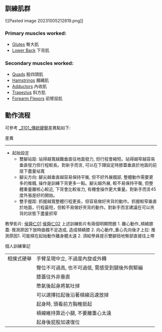 
訓練肌群
---
![[Pasted image 20231005212819.png]]
### **Primary muscles worked:**

- [Glutes](https://www.strengthlog.com/glute-muscles-exercises-workout/) 臀大肌
- [Lower Back](https://www.strengthlog.com/lower-back-muscles-exercises-workout/) 下背肌

### **Secondary muscles worked:**

- [Quads](https://www.strengthlog.com/quad-muscles-exercises-workout/) 股四頭肌
- [Hamstrings](https://www.strengthlog.com/hamstring-muscles-exercises-workout/) 摑繩肌
- [Adductors](https://www.strengthlog.com/hip-adductor-muscles-exercises-workout/) 內收肌
- [Trapezius](https://www.strengthlog.com/trapezius-muscle-exercises-workout/) 斜方肌
- [Forearm Flexors](https://www.strengthlog.com/forearm-flexors-and-grip-muscles-exercises-workout/) 前臂屈肌

動作流程
---
可參考 [_3101_傳統硬舉](obsidian://open?vault=WeightTraining&file=_3101_%E5%82%B3%E7%B5%B1%E7%A1%AC%E8%88%89)差異點如下:

差異
___
* 起始設定
	* 雙腳站距: 站得越寬越難垂直往地面發力, 但行程會縮短。站得越窄越容易垂直發力但行程較長。對新手而言, 可以在下蹲設定時膝蓋垂直於地面的前提下盡量站寬
	* 腳尖方向: 腳尖越垂直越容易保持平衡, 但不好外展髖部, 整體動作需要更多的推髖, 操作是訓練下背更多一點。腳尖越外展, 較不易保持平衡, 但整體重量離核心較近, 下背會比較省力, 有機會操作更大重量。對新手而言45度外張是好的開始。
	* 雙手握距: 抓握越寬整體行程更長，但容易做好夾背的動作。抓握較窄垂直於地面，行程最短，但較不易做好夾背的動作。對新手而言建議在可以夾背的狀態下盡量抓窄

教學影片:
[侯舜仁01](obsidian://open?vault=WeightTraining&file=%E6%95%99%E5%AD%B8%E5%BD%B1%E7%89%87%2F%E7%9B%B8%E6%92%B2%E7%A1%AC%E8%88%89%2F%E4%BE%AF%E8%88%9C%E4%BB%81%E7%9B%B8%E6%92%B2%E7%A1%AC%E8%88%8901.mp4)
[侯舜仁02](obsidian://open?vault=WeightTraining&file=%E6%95%99%E5%AD%B8%E5%BD%B1%E7%89%87%2F%E7%9B%B8%E6%92%B2%E7%A1%AC%E8%88%89%2F%E4%BE%AF%E8%88%9C%E4%BB%81%E7%9B%B8%E6%92%B2%E7%A1%AC%E8%88%8902.mp4)
上述訓練影片有兩個明顯問題
	1. 離心動作_槓繞膝蓋: 推測原因下放時曲髖不足造成, 造成槓繞膝
	2. 向心動作_重心先向後才上拉: 推測原因1. 可能槓在起始動作離身體太遠 2. 須給學員提示雙腳扭地臀部直接往上帶 


個人訓練筆記

|   |   |   |   |
|---|---|---|---|
|相撲式硬舉|手臂呈現中立, 不過度內旋或外轉|||
||臀位不可過高, 也不可過低, 需感受到腿後外側緊繃|||
||膝蓋往外非垂直|||
||憋氣後起身將氣吐掉|||
||可以選擇拉起後沿著槓線迅速放掉|||
||起身時, 頭看前方胸椎挺起|||
||槓線維持靠近小腿, 不要離重心太遠|||
||起身後屁股加速復位|||







